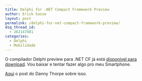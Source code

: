 ```yaml
---
title: Delphi for .NET Compact Framework Preview
author: Erick Sasse
layout: post
permalink: /delphi-for-net-compact-framework-preview/
dsq_thread_id:
  - 262147481
categories:
  - Delphi
  - Mobilidade
---
```

O compilador Delphi preview para .NET CF j&aacute; est&aacute; [dispon&iacute;vel para download][1]. Vou baixar e tentar fazer algo pro meu Smartphone.

[Aqui][2] o post do Danny Thorpe sobre isso.

 [1]: http://www.borland.com/downloads/registered/download_delphi.html
 [2]: http://blogs.borland.com/dcc/archive/2005/07/18/20401.aspx